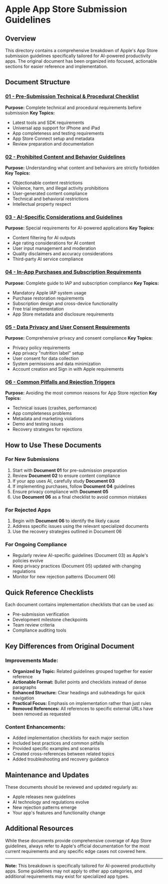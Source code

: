# Apple App Store Submission Guidelines

## Overview
This directory contains a comprehensive breakdown of Apple's App Store submission guidelines specifically tailored for AI-powered productivity apps. The original document has been organized into focused, actionable sections for easier reference and implementation.

## Document Structure

### [01 - Pre-Submission Technical & Procedural Checklist](./01-pre-submission-checklist.md)
**Purpose:** Complete technical and procedural requirements before submission
**Key Topics:**
- Latest tools and SDK requirements
- Universal app support for iPhone and iPad
- App completeness and testing requirements
- App Store Connect setup and metadata
- Review preparation and documentation

### [02 - Prohibited Content and Behavior Guidelines](./02-prohibited-content-guidelines.md)
**Purpose:** Understanding what content and behaviors are strictly forbidden
**Key Topics:**
- Objectionable content restrictions
- Violence, harm, and illegal activity prohibitions
- User-generated content compliance
- Technical and behavioral restrictions
- Intellectual property respect

### [03 - AI-Specific Considerations and Guidelines](./03-ai-specific-guidelines.md)
**Purpose:** Special requirements for AI-powered applications
**Key Topics:**
- Content filtering for AI outputs
- Age rating considerations for AI content
- User input management and moderation
- Quality disclaimers and accuracy considerations
- Third-party AI service compliance

### [04 - In-App Purchases and Subscription Requirements](./04-in-app-purchases-subscriptions.md)
**Purpose:** Complete guide to IAP and subscription compliance
**Key Topics:**
- Mandatory Apple IAP system usage
- Purchase restoration requirements
- Subscription design and cross-device functionality
- Free trial implementation
- App Store metadata and disclosure requirements

### [05 - Data Privacy and User Consent Requirements](./05-data-privacy-user-consent.md)
**Purpose:** Comprehensive privacy and consent compliance
**Key Topics:**
- Privacy policy requirements
- App privacy "nutrition label" setup
- User consent for data collection
- System permissions and data minimization
- Account creation and Sign in with Apple requirements

### [06 - Common Pitfalls and Rejection Triggers](./06-common-pitfalls-rejection-triggers.md)
**Purpose:** Avoiding the most common reasons for App Store rejection
**Key Topics:**
- Technical issues (crashes, performance)
- App completeness problems
- Metadata and marketing violations
- Demo and testing issues
- Recovery strategies for rejections

## How to Use These Documents

### For New Submissions
1. Start with **Document 01** for pre-submission preparation
2. Review **Document 02** to ensure content compliance
3. If your app uses AI, carefully study **Document 03**
4. If implementing purchases, follow **Document 04** guidelines
5. Ensure privacy compliance with **Document 05**
6. Use **Document 06** as a final checklist to avoid common mistakes

### For Rejected Apps
1. Begin with **Document 06** to identify the likely cause
2. Address specific issues using the relevant specialized documents
3. Use the recovery strategies outlined in Document 06

### For Ongoing Compliance
- Regularly review AI-specific guidelines (Document 03) as Apple's policies evolve
- Keep privacy practices (Document 05) updated with changing regulations
- Monitor for new rejection patterns (Document 06)

## Quick Reference Checklists

Each document contains implementation checklists that can be used as:
- Pre-submission verification
- Development milestone checkpoints
- Team review criteria
- Compliance auditing tools

## Key Differences from Original Document

### Improvements Made:
- **Organized by Topic:** Related guidelines grouped together for easier reference
- **Actionable Format:** Bullet points and checklists instead of dense paragraphs
- **Enhanced Structure:** Clear headings and subheadings for quick navigation
- **Practical Focus:** Emphasis on implementation rather than just rules
- **Removed References:** All references to specific external URLs have been removed as requested

### Content Enhancements:
- Added implementation checklists for each major section
- Included best practices and common pitfalls
- Provided specific examples and scenarios
- Created cross-references between related topics
- Added troubleshooting and recovery guidance

## Maintenance and Updates

These documents should be reviewed and updated regularly as:
- Apple releases new guidelines
- AI technology and regulations evolve
- New rejection patterns emerge
- Your app's features and functionality change

## Additional Resources

While these documents provide comprehensive coverage of App Store guidelines, always refer to Apple's official documentation for the most current requirements and any specific edge cases not covered here.

---

**Note:** This breakdown is specifically tailored for AI-powered productivity apps. Some guidelines may not apply to other app categories, and additional requirements may exist for specialized app types. 